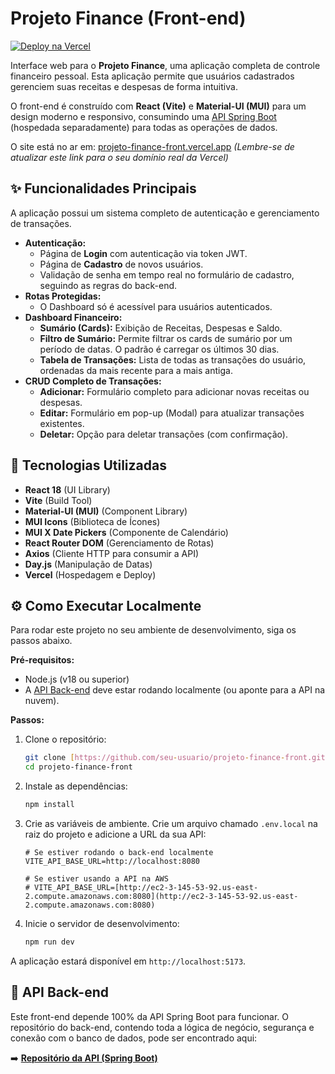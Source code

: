 # Projeto Finance (Front-end)

[![Deploy na Vercel](https://img.shields.io/website?url=https%3A%2F%2Fprojeto-finance-front.vercel.app&label=Deploy)](https://projeto-finance-front.vercel.app)

Interface web para o **Projeto Finance**, uma aplicação completa de controle financeiro pessoal. Esta aplicação permite que usuários cadastrados gerenciem suas receitas e despesas de forma intuitiva.

O front-end é construído com **React (Vite)** e **Material-UI (MUI)** para um design moderno e responsivo, consumindo uma [API Spring Boot](https://github.com/edson66/finance-api) (hospedada separadamente) para todas as operações de dados.

O site está no ar em: [projeto-finance-front.vercel.app](https://projeto-finance-front.vercel.app)
*(Lembre-se de atualizar este link para o seu domínio real da Vercel)*

## ✨ Funcionalidades Principais

A aplicação possui um sistema completo de autenticação e gerenciamento de transações.

* **Autenticação:**
    * Página de **Login** com autenticação via token JWT.
    * Página de **Cadastro** de novos usuários.
    * Validação de senha em tempo real no formulário de cadastro, seguindo as regras do back-end.
* **Rotas Protegidas:**
    * O Dashboard só é acessível para usuários autenticados.
* **Dashboard Financeiro:**
    * **Sumário (Cards):** Exibição de Receitas, Despesas e Saldo.
    * **Filtro de Sumário:** Permite filtrar os cards de sumário por um período de datas. O padrão é carregar os últimos 30 dias.
    * **Tabela de Transações:** Lista de todas as transações do usuário, ordenadas da mais recente para a mais antiga.
* **CRUD Completo de Transações:**
    * **Adicionar:** Formulário completo para adicionar novas receitas ou despesas.
    * **Editar:** Formulário em pop-up (Modal) para atualizar transações existentes.
    * **Deletar:** Opção para deletar transações (com confirmação).

## 🚀 Tecnologias Utilizadas

* **React 18** (UI Library)
* **Vite** (Build Tool)
* **Material-UI (MUI)** (Component Library)
* **MUI Icons** (Biblioteca de Ícones)
* **MUI X Date Pickers** (Componente de Calendário)
* **React Router DOM** (Gerenciamento de Rotas)
* **Axios** (Cliente HTTP para consumir a API)
* **Day.js** (Manipulação de Datas)
* **Vercel** (Hospedagem e Deploy)

## ⚙️ Como Executar Localmente

Para rodar este projeto no seu ambiente de desenvolvimento, siga os passos abaixo.

**Pré-requisitos:**
* Node.js (v18 ou superior)
* A [API Back-end](https://github.com/seu-usuario/projeto-finance-api) deve estar rodando localmente (ou aponte para a API na nuvem).

**Passos:**

1.  Clone o repositório:
    ```bash
    git clone [https://github.com/seu-usuario/projeto-finance-front.git](https://github.com/seu-usuario/projeto-finance-front.git)
    cd projeto-finance-front
    ```

2.  Instale as dependências:
    ```bash
    npm install
    ```

3.  Crie as variáveis de ambiente. Crie um arquivo chamado `.env.local` na raiz do projeto e adicione a URL da sua API:
    ```env
    # Se estiver rodando o back-end localmente
    VITE_API_BASE_URL=http://localhost:8080
    
    # Se estiver usando a API na AWS
    # VITE_API_BASE_URL=[http://ec2-3-145-53-92.us-east-2.compute.amazonaws.com:8080](http://ec2-3-145-53-92.us-east-2.compute.amazonaws.com:8080)
    ```

4.  Inicie o servidor de desenvolvimento:
    ```bash
    npm run dev
    ```

A aplicação estará disponível em `http://localhost:5173`.

## 🔗 API Back-end

Este front-end depende 100% da API Spring Boot para funcionar. O repositório do back-end, contendo toda a lógica de negócio, segurança e conexão com o banco de dados, pode ser encontrado aqui:

➡️ **[Repositório da API (Spring Boot)](https://github.com/edson66/finance-api)**
